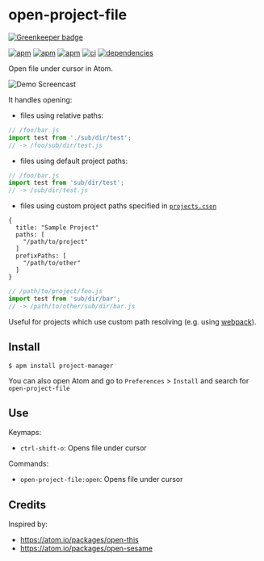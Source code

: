# open-project-file

[![Greenkeeper badge](https://badges.greenkeeper.io/avaly/atom-open-project-file.svg)](https://greenkeeper.io/)

[![apm](https://img.shields.io/apm/l/open-project-file.svg?style=flat-square)](https://atom.io/packages/open-project-file)
[![apm](https://img.shields.io/apm/v/open-project-file.svg?style=flat-square)](https://atom.io/packages/open-project-file)
[![apm](https://img.shields.io/apm/dm/open-project-file.svg?style=flat-square)](https://atom.io/packages/open-project-file)
[![ci](https://img.shields.io/circleci/project/github/avaly/atom-open-project-file.svg?style=flat-square)](https://circleci.com/gh/avaly/atom-open-project-file)
[![dependencies](https://img.shields.io/david/avaly/atom-open-project-file.svg?style=flat-square)](https://david-dm.org/avaly/atom-open-project-file)

Open file under cursor in Atom.

![Demo Screencast](https://raw.github.com/avaly/atom-open-project-file/master/docs/screencast.gif)

It handles opening:

- files using relative paths:

```js
// /foo/bar.js
import test from './sub/dir/test';
// -> /foo/sub/dir/test.js
```

- files using default project paths:

```js
// /foo/bar.js
import test from 'sub/dir/test';
// -> /sub/dir/test.js
```

- files using custom project paths specified in [`projects.cson`](https://github.com/danielbrodin/atom-project-manager#local-settings-file)

```
{
  title: "Sample Project"
  paths: [
    "/path/to/project"
  ]
  prefixPaths: [
    "/path/to/other"
  ]
}
```

```js
// /path/to/project/foo.js
import test from 'sub/dir/bar';
// -> /path/to/other/sub/dir/bar.js
```

Useful for projects which use custom path resolving (e.g. using [webpack](https://webpack.js.org/configuration/resolve/#resolve-modules)).

## Install

```
$ apm install project-manager
```

You can also open Atom and go to `Preferences` > `Install` and search for `open-project-file`

## Use

Keymaps:

- `ctrl-shift-o`: Opens file under cursor

Commands:

- `open-project-file:open`: Opens file under cursor

## Credits

Inspired by:
- https://atom.io/packages/open-this
- https://atom.io/packages/open-sesame
